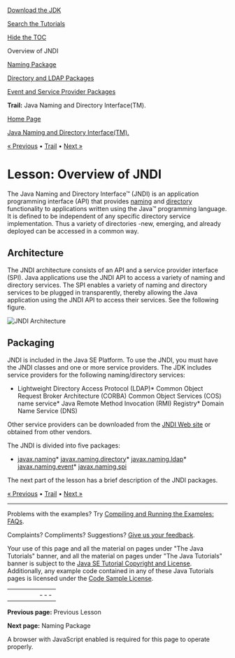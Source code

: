 [Download
the JDK](http://java.sun.com/javase/6/download.jsp)
  
[Search the
Tutorials](../../search.html)
  
[Hide the TOC](javascript:toggleLeft())

Overview of JNDI

[Naming Package](naming.html)

[Directory and LDAP Packages](dir.html)

[Event and Service Provider Packages](event.html)

**Trail:** Java Naming and Directory Interface(TM).

[Home Page](../../index.html)
>
[Java Naming and Directory Interface(TM).](../index.html)

[« Previous](../concepts/index.html) • [Trail](../TOC.html) • [Next »](naming.html)

# Lesson: Overview of JNDI

The Java Naming and
Directory Interface™ (JNDI)
is an application programming interface (API) that
provides
[naming](naming.html)
and
[directory](dir.html)
functionality to applications written using the Java™ programming language.
It is defined to be independent of any specific directory service
implementation.
Thus a variety of directories -new, emerging, and already deployed can be accessed in a common way.

## Architecture

The JNDI architecture consists of an API
and a service provider interface (SPI).
Java applications use the JNDI API to access a variety of naming
and directory services.
The SPI enables a variety of naming and directory services to be plugged in
transparently, thereby allowing the Java application using the JNDI API
to access their services. See the following figure.

![JNDI Architecture](../../figures/jndi/jndiarch.gif)

## Packaging

JNDI is included in the Java SE Platform.
To use the JNDI, you must have the JNDI classes
and one or more service providers.
The JDK includes service providers for the
following naming/directory services:

* Lightweight Directory Access Protocol (LDAP)* Common Object Request Broker Architecture (CORBA) Common Object Services (COS) name service* Java Remote Method Invocation (RMI) Registry* Domain Name Service (DNS)

Other service providers can be downloaded from the
[JNDI Web site](http://java.sun.com/products/jndi/serviceproviders.html)
or obtained from other vendors.

The JNDI is divided into five packages:

* [javax.naming](naming.html)* [javax.naming.directory](dir.html)* [javax.naming.ldap](dir.html)* [javax.naming.event](event.html)* [javax.naming.spi](event.html)

The next part of the lesson has a brief description of the JNDI packages.

[« Previous](../concepts/index.html)
•
[Trail](../TOC.html)
•
[Next »](naming.html)

---

Problems with the examples? Try [Compiling and Running
the Examples: FAQs](../../information/run-examples.html).
  
Complaints? Compliments? Suggestions? [Give
us your feedback](http://download.oracle.com/javase/feedback.html).

Your use of this page and all the material on pages under "The Java Tutorials" banner,
and all the material on pages under "The Java Tutorials" banner is subject to the [Java SE Tutorial Copyright
and License](../../information/license.html).
Additionally, any example code contained in any of these Java
Tutorials pages is licensed under the
[Code
Sample License](http://developers.sun.com/license/berkeley_license.html).

|  |  |  |  |  |
| --- | --- | --- | --- | --- |
| |  |  | | --- | --- | | duke image | Oracle logo | | [About Oracle](http://www.oracle.com/us/corporate/index.html) | [Oracle Technology Network](http://www.oracle.com/technology/index.html) | [Terms of Service](https://www.samplecode.oracle.com/servlets/CompulsoryClickThrough?type=TermsOfService) | Copyright © 1995, 2011 Oracle and/or its affiliates. All rights reserved. |

**Previous page:** Previous Lesson
  
**Next page:** Naming Package




A browser with JavaScript enabled is required for this page to operate properly.